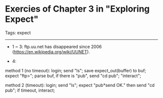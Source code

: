# Exercies of Chapter 3 in "Exploring Expect"
Tags: expect

------

* 1 ~ 3: ftp.uu.net has disappeared since 2006 (https://en.wikipedia.org/wiki/UUNET).

 

* 4: 

 

method 1 (no timeout): login; send "ls"; save expect_out(buffer) to buf; expect "ftp>"; parse buf, if there is "pub", send "cd pub"; "interact";

 

method 2 (timeout): login; send "ls"; expect "pub*send OK." then send "cd pub"; if timeout, interact;